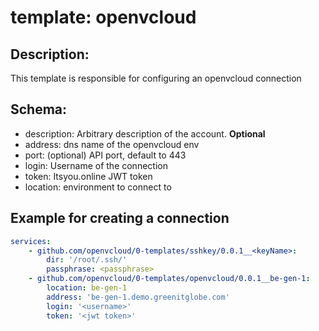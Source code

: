 
# template: openvcloud

## Description:
This template is responsible for configuring an openvcloud connection

## Schema:

- description: Arbitrary description of the account. **Optional**
- address: dns name of the openvcloud env
- port: (optional) API port, default to 443
- login: Username of the connection
- token: Itsyou.online JWT token
- location: environment to connect to

## Example for creating a connection
```yaml
services:
    - github.com/openvcloud/0-templates/sshkey/0.0.1__<keyName>:
        dir: '/root/.ssh/'
        passphrase: <passphrase>
    - github.com/openvcloud/0-templates/openvcloud/0.0.1__be-gen-1:
        location: be-gen-1
        address: 'be-gen-1.demo.greenitglobe.com'
        login: '<username>'
        token: '<jwt token>'
```
